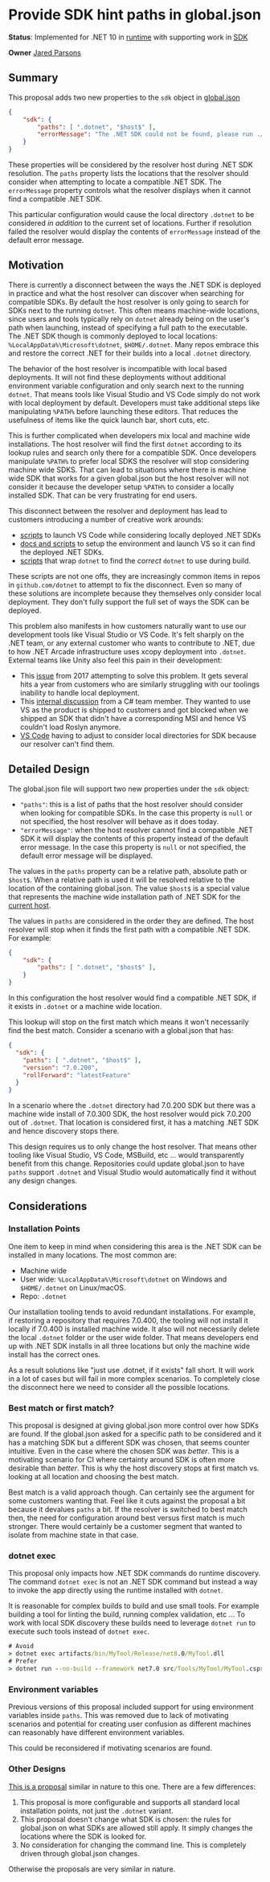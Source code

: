 # Provide SDK hint paths in global.json

**Status**: Implemented for .NET 10 in [runtime](https://github.com/dotnet/runtime/pull/113512) with supporting work in [SDK](https://github.com/dotnet/sdk/pull/47664)

**Owner** [Jared Parsons](https://github.com/jaredpar)

## Summary

This proposal adds two new properties to the `sdk` object in
[global.json][global-json-schema]

```json
{
    "sdk": {
        "paths": [ ".dotnet", "$host$" ],
        "errorMessage": "The .NET SDK could not be found, please run ./install.sh."
    }
}
```

These properties will be considered by the resolver host during .NET SDK
resolution. The `paths` property lists the locations that the resolver should
consider when attempting to locate a compatible .NET SDK. The `errorMessage`
property controls what the resolver displays when it cannot find a compatible
.NET SDK.

This particular configuration would cause the local directory `.dotnet` to be
considered _in addition_ to the current set of locations. Further if resolution
failed the resolver would display the contents of `errorMessage` instead of
the default error message.

## Motivation

There is currently a disconnect between the ways the .NET SDK is deployed in
practice and what the host resolver can discover when searching for compatible
SDKs. By default the host resolver is only going to search for SDKs next to
the running `dotnet`. This often means machine-wide locations, since users
and tools typically rely on `dotnet` already being on the user's path when
launching, instead of specifying a full path to the executable. The .NET SDK
though is commonly deployed to local locations: `%LocalAppData%\Microsoft\dotnet`,
`$HOME/.dotnet`. Many repos embrace this and restore the correct .NET for their
builds into a local `.dotnet` directory.

The behavior of the host resolver is incompatible with local based deployments.
It will not find these deployments without additional environment variable
configuration and only search next to the running `dotnet`. That means tools
like Visual Studio and VS Code simply do not work with local deployment by
default. Developers must take additional steps like manipulating `%PATH%` before
launching these editors. That reduces the usefulness of items like the quick
launch bar, short cuts, etc.

This is further complicated when developers mix local and machine wide
installations. The host resolver will find the first `dotnet` according to its
lookup rules and search only there for a compatible SDK. Once developers
manipulate `%PATH%` to prefer local SDKS the resolver will stop considering
machine wide SDKS. That can lead to situations where there is machine wide SDK
that works for a given global.json but the host resolver will not consider it
because the developer setup `%PATH%` to consider a locally installed SDK. That
can be very frustrating for end users.

This disconnect between the resolver and deployment has lead to customers
introducing a number of creative work arounds:

- [scripts][example-scripts-razor] to launch VS Code while considering locally
deployed .NET SDKs
- [docs and scripts][example-scripts-build] to setup the environment and launch
VS so it can find the deployed .NET SDKs.
- [scripts][example-scripts-dotnet] that wrap `dotnet` to find the  _correct_
`dotnet` to use during build.

These scripts are not one offs, they are increasingly common items in repos in
`github.com/dotnet` to attempt to fix the disconnect. Even so many of these
solutions are incomplete because they themselves only consider local deployment.
They don't fully support the full set of ways the SDK can be deployed.

This problem also manifests in how customers naturally want to use our
development tools like Visual Studio or VS Code. It's felt sharply on the .NET
team, or any external customer who wants to contribute to .NET, due to how
.NET Arcade infrastructure uses xcopy deployment into `.dotnet`. External teams
like Unity also feel this pain in their development:

- This [issue][cases-sdk-issue] from 2017 attempting
to solve this problem. It gets several hits a year from customers who are
similarly struggling with our toolings inability to handle local deployment.
- This [internal discussion][cases-internal-discussion] from a C# team member.
They wanted to use VS as the product is shipped to customers and got blocked
when we shipped an SDK that didn't have a corresponding MSI and hence VS
couldn't load Roslyn anymore.
- [VS Code][cases-vscode] having to adjust to consider local directories for SDK
because our resolver can't find them.

## Detailed Design

The global.json file will support two new properties under the `sdk` object:

- `"paths"`: this is a list of paths that the host resolver should
consider when looking for compatible SDKs. In the case this property is `null`
or not specified, the host resolver will behave as it does today.
- `"errorMessage"`: when the host resolver cannot find a compatible .NET SDK it
will display the contents of this property instead of the default error message.
In the case this property is `null` or not specified, the default error message
will be displayed.

The values in the `paths` property can be a relative path, absolute path or
`$host$`.  When a relative path is used it will be resolved relative to the
location of the containing global.json. The value `$host$` is a special value
that represents the machine wide installation path of .NET SDK for the
[current host][installation-doc].

The values in `paths` are considered in the order they are defined. The host
resolver will stop when it finds the first path with a compatible .NET SDK.
For example:

```json
{
    "sdk": {
        "paths": [ ".dotnet", "$host$" ],
    }
}
```

In this configuration the host resolver would find a compatible .NET SDK, if it
exists in `.dotnet` or a machine wide location.

This lookup will stop on the first match which means it won't necessarily find
the best match. Consider a scenario with a global.json that has:

```json
{
  "sdk": {
    "paths": [ ".dotnet", "$host$" ],
    "version": "7.0.200",
    "rollForward": "latestFeature"
  }
}
```

In a scenario where the `.dotnet` directory had 7.0.200 SDK but there was a
machine wide install of 7.0.300 SDK, the host resolver would pick 7.0.200 out
of `.dotnet`. That location is considered first, it has a matching .NET SDK and
hence discovery stops there.

This design requires us to only change the host resolver. That means other
tooling like Visual Studio, VS Code, MSBuild, etc ... would transparently
benefit from this change. Repositories could update global.json to have
`paths` support `.dotnet` and Visual Studio would automatically find it without
any design changes.

## Considerations

### Installation Points

One item to keep in mind when considering this area is the .NET SDK can be
installed in many locations. The most common are:

- Machine wide
- User wide: `%LocalAppData%\Microsoft\dotnet` on Windows and `$HOME/.dotnet`
on Linux/macOS.
- Repo: `.dotnet`

Our installation tooling tends to avoid redundant installations. For example, if
restoring a repository that requires 7.0.400, the tooling will not install it
locally if 7.0.400 is installed machine wide. It also will not necessarily
delete the local `.dotnet` folder or the user wide folder. That means developers
end up with .NET SDK installs in all three locations but only the machine wide
install has the correct ones.

As a result solutions like "just use .dotnet, if it exists" fall short. It will
work in a lot of cases but will fail in more complex scenarios. To completely
close the disconnect here we need to consider all the possible locations.

### Best match or first match?

This proposal is designed at giving global.json more control over how SDKs are
found. If the global.json asked for a specific path to be considered and it has
a matching SDK but a different SDK was chosen, that seems counter intuitive.
Even in the case where the chosen SDK was _better_. This is a motivating
scenario for CI where certainty around SDK is often more desirable than
_better_. This is why the host discovery stops at first match vs. looking at
all location and choosing the best match.

Best match is a valid approach though. Can certainly see the argument for some
customers wanting that. Feel like it cuts against the proposal a bit because it
devalues `paths` a bit. If the resolver is switched to best match then, the need
for configuration around best versus first match is much stronger. There would
certainly be a customer segment that wanted to isolate from machine state in
that case.

### dotnet exec

This proposal only impacts how .NET SDK commands do runtime discovery. The
command `dotnet exec` is not an .NET SDK command but instead a way to invoke
the app directly using the runtime installed with `dotnet`.

It is reasonable for complex builds to build and use small tools. For example
building a tool for linting the build, running complex validation, etc ... To
work with local SDK discovery these builds need to leverage `dotnet run` to
execute such tools instead of `dotnet exec`.

```cmd
# Avoid
> dotnet exec artifacts/bin/MyTool/Release/net8.0/MyTool.dll
# Prefer
> dotnet run --no-build --framework net7.0 src/Tools/MyTool/MyTool.csproj
```

### Environment variables

Previous versions of this proposal included support for using environment
variables inside `paths`. This was removed due to lack of motivating
scenarios and potential for creating user confusion as different machines can
reasonably have different environment variables.

This could be reconsidered if motivating scenarios are found.

### Other Designs

[This is a proposal][designs-other] similar in nature to this one. There are a
few differences:

1. This proposal is more configurable and supports all standard local
installation points, not just the `.dotnet` variant.
2. This proposal doesn't change what SDK is chosen: the rules for global.json
on what SDKs are allowed still apply. It simply changes the locations where the
SDK is looked for.
3. No consideration for changing the command line. This is completely driven
through global.json changes.

Otherwise the proposals are very similar in nature.

[global-json-schema]: https://learn.microsoft.com/en-us/dotnet/core/tools/global-json#globaljson-schema
[example-scripts-razor]: https://github.com/dotnet/razor/pull/9550
[example-scripts-build]: https://github.com/dotnet/sdk/blob/518c60dbe98b51193b3a9ad9fc44e055e6e10fa0/documentation/project-docs/developer-guide.md?plain=1#L38
[example-scripts-dotnet]: https://github.com/dotnet/runtime/blob/main/dotnet.cmd
[cases-sdk-issue]: https://github.com/dotnet/sdk/issues/8254
[cases-internal-discussion]: https://teams.microsoft.com/l/message/19:ed7a508bf00c4b088a7760359f0d0308@thread.skype/1698341652961?tenantId=72f988bf-86f1-41af-91ab-2d7cd011db47&groupId=4ba7372f-2799-4677-89f0-7a1aaea3706c&parentMessageId=1698341652961&teamName=.NET%20Developer%20Experience&channelName=InfraSwat&createdTime=1698341652961
[cases-vscode]: https://github.com/dotnet/vscode-csharp/issues/6471
[designs-other]: https://github.com/dotnet/designs/blob/main/accepted/2022/version-selection.md#local-dotnet
[installation-doc]: https://github.com/dotnet/designs/blob/main/accepted/2021/install-location-per-architecture.md
